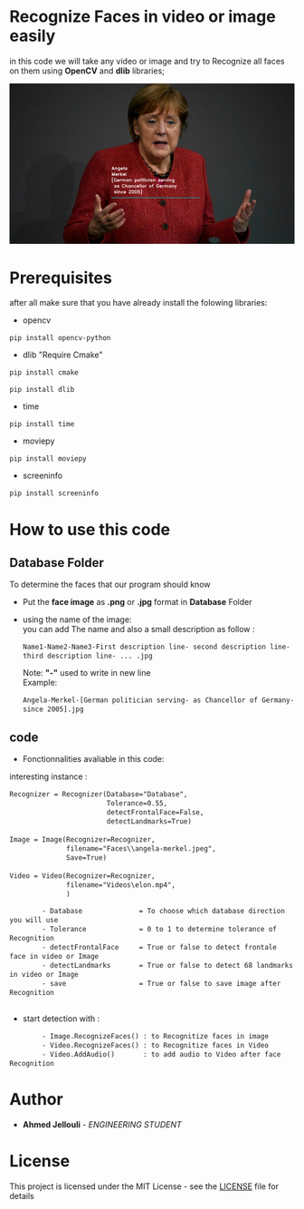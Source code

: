 # Recognize Faces in video or image easily 

in this code we will take any video or image and try to Recognize all faces on them using **OpenCV** and **dlib** libraries;

![](FacialReco.png)

# Prerequisites

after all make sure that you have already install the folowing libraries:

- opencv
```
pip install opencv-python
```
- dlib "Require Cmake"
```
pip install cmake
```
```
pip install dlib
```
- time
```
pip install time
```
- moviepy
```
pip install moviepy
```
- screeninfo
```
pip install screeninfo
```
# How to use this code
## **Database** Folder
To determine the faces that our program should know
- Put the **face image** as **.png** or **.jpg** format in **Database** Folder
- using the name of the image:
   <br /> you can add The name and also a small description as follow : 
   
  ```
  Name1-Name2-Name3-First description line- second description line- third description line- ... .jpg
  ```
  Note: **"-"** used to write in new line
  <br />Example: 
  
  ```
  Angela-Merkel-[German politician serving- as Chancellor of Germany- since 2005].jpg
  ```
  
## code 

- Fonctionnalities avaliable in this code:

interesting instance :
```
Recognizer = Recognizer(Database="Database",
                        Tolerance=0.55,
                        detectFrontalFace=False, 
                        detectLandmarks=True)

Image = Image(Recognizer=Recognizer,
              filename="Faces\\angela-merkel.jpeg",
              Save=True)

Video = Video(Recognizer=Recognizer,
              filename="Videos\elon.mp4",   
              )
```

``` 
        - Database              = To choose which database direction you will use         
        - Tolerance             = 0 to 1 to determine tolerance of Recognition        
        - detectFrontalFace     = True or false to detect frontale face in video or Image
        - detectLandmarks       = True or false to detect 68 landmarks in video or Image 
        - save                  = True or false to save image after Recognition
        
``` 
 
- start detection with :
``` 
        - Image.RecognizeFaces() : to Recognitize faces in image
        - Video.RecognizeFaces() : to Recognitize faces in Video
        - Video.AddAudio()       : to add audio to Video after face Recognition
``` 
# Author

* **Ahmed Jellouli** - *ENGINEERING STUDENT* 

# License

This project is licensed under the MIT License - see the [LICENSE](LICENSE) file for details



